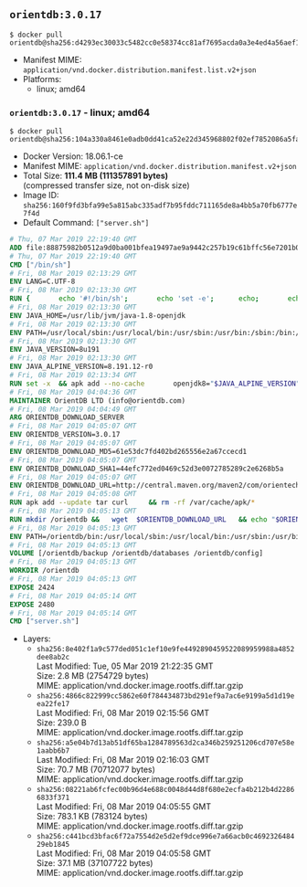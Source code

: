 ## `orientdb:3.0.17`

```console
$ docker pull orientdb@sha256:d4293ec30033c5482cc0e58374cc81af7695acda0a3e4ed4a56aef1cfaba86a3
```

-	Manifest MIME: `application/vnd.docker.distribution.manifest.list.v2+json`
-	Platforms:
	-	linux; amd64

### `orientdb:3.0.17` - linux; amd64

```console
$ docker pull orientdb@sha256:104a330a8461e0adb0dd41ca52e22d345968802f02ef7852086a5fa45c686850
```

-	Docker Version: 18.06.1-ce
-	Manifest MIME: `application/vnd.docker.distribution.manifest.v2+json`
-	Total Size: **111.4 MB (111357891 bytes)**  
	(compressed transfer size, not on-disk size)
-	Image ID: `sha256:160f9fd3bfa99e5a815abc335adf7b95fddc711165de8a4bb5a70fb6777e7f4d`
-	Default Command: `["server.sh"]`

```dockerfile
# Thu, 07 Mar 2019 22:19:40 GMT
ADD file:88875982b0512a9d0ba001bfea19497ae9a9442c257b19c61bffc56e7201b0c3 in / 
# Thu, 07 Mar 2019 22:19:40 GMT
CMD ["/bin/sh"]
# Fri, 08 Mar 2019 02:13:29 GMT
ENV LANG=C.UTF-8
# Fri, 08 Mar 2019 02:13:30 GMT
RUN { 		echo '#!/bin/sh'; 		echo 'set -e'; 		echo; 		echo 'dirname "$(dirname "$(readlink -f "$(which javac || which java)")")"'; 	} > /usr/local/bin/docker-java-home 	&& chmod +x /usr/local/bin/docker-java-home
# Fri, 08 Mar 2019 02:13:30 GMT
ENV JAVA_HOME=/usr/lib/jvm/java-1.8-openjdk
# Fri, 08 Mar 2019 02:13:30 GMT
ENV PATH=/usr/local/sbin:/usr/local/bin:/usr/sbin:/usr/bin:/sbin:/bin:/usr/lib/jvm/java-1.8-openjdk/jre/bin:/usr/lib/jvm/java-1.8-openjdk/bin
# Fri, 08 Mar 2019 02:13:30 GMT
ENV JAVA_VERSION=8u191
# Fri, 08 Mar 2019 02:13:30 GMT
ENV JAVA_ALPINE_VERSION=8.191.12-r0
# Fri, 08 Mar 2019 02:13:34 GMT
RUN set -x 	&& apk add --no-cache 		openjdk8="$JAVA_ALPINE_VERSION" 	&& [ "$JAVA_HOME" = "$(docker-java-home)" ]
# Fri, 08 Mar 2019 04:04:36 GMT
MAINTAINER OrientDB LTD (info@orientdb.com)
# Fri, 08 Mar 2019 04:04:49 GMT
ARG ORIENTDB_DOWNLOAD_SERVER
# Fri, 08 Mar 2019 04:05:07 GMT
ENV ORIENTDB_VERSION=3.0.17
# Fri, 08 Mar 2019 04:05:07 GMT
ENV ORIENTDB_DOWNLOAD_MD5=61e53dc7fd402bd265556e2a67ccecd1
# Fri, 08 Mar 2019 04:05:07 GMT
ENV ORIENTDB_DOWNLOAD_SHA1=44efc772ed0469c52d3e0072785289c2e6268b5a
# Fri, 08 Mar 2019 04:05:07 GMT
ENV ORIENTDB_DOWNLOAD_URL=http://central.maven.org/maven2/com/orientechnologies/orientdb-community/3.0.17/orientdb-community-3.0.17.tar.gz
# Fri, 08 Mar 2019 04:05:08 GMT
RUN apk add --update tar curl     && rm -rf /var/cache/apk/*
# Fri, 08 Mar 2019 04:05:13 GMT
RUN mkdir /orientdb &&   wget  $ORIENTDB_DOWNLOAD_URL   && echo "$ORIENTDB_DOWNLOAD_MD5 *orientdb-community-$ORIENTDB_VERSION.tar.gz" | md5sum -c -   && echo "$ORIENTDB_DOWNLOAD_SHA1 *orientdb-community-$ORIENTDB_VERSION.tar.gz" | sha1sum -c -   && tar -xvzf orientdb-community-$ORIENTDB_VERSION.tar.gz -C /orientdb --strip-components=1   && rm orientdb-community-$ORIENTDB_VERSION.tar.gz   && rm -rf /orientdb/databases/*
# Fri, 08 Mar 2019 04:05:13 GMT
ENV PATH=/orientdb/bin:/usr/local/sbin:/usr/local/bin:/usr/sbin:/usr/bin:/sbin:/bin:/usr/lib/jvm/java-1.8-openjdk/jre/bin:/usr/lib/jvm/java-1.8-openjdk/bin
# Fri, 08 Mar 2019 04:05:13 GMT
VOLUME [/orientdb/backup /orientdb/databases /orientdb/config]
# Fri, 08 Mar 2019 04:05:13 GMT
WORKDIR /orientdb
# Fri, 08 Mar 2019 04:05:13 GMT
EXPOSE 2424
# Fri, 08 Mar 2019 04:05:14 GMT
EXPOSE 2480
# Fri, 08 Mar 2019 04:05:14 GMT
CMD ["server.sh"]
```

-	Layers:
	-	`sha256:8e402f1a9c577ded051c1ef10e9fe4492890459522089959988a4852dee8ab2c`  
		Last Modified: Tue, 05 Mar 2019 21:22:35 GMT  
		Size: 2.8 MB (2754729 bytes)  
		MIME: application/vnd.docker.image.rootfs.diff.tar.gzip
	-	`sha256:4866c822999cc5862e60f784434873bd291ef9a7ac6e9199a5d1d19eea22fe17`  
		Last Modified: Fri, 08 Mar 2019 02:15:56 GMT  
		Size: 239.0 B  
		MIME: application/vnd.docker.image.rootfs.diff.tar.gzip
	-	`sha256:a5e04b7d13ab51df65ba1284789563d2ca346b259251206cd707e58e1aabb6b7`  
		Last Modified: Fri, 08 Mar 2019 02:16:03 GMT  
		Size: 70.7 MB (70712077 bytes)  
		MIME: application/vnd.docker.image.rootfs.diff.tar.gzip
	-	`sha256:08221ab6fcfec00b96d4e688c0048d44d8f680e2ecfa4b212b4d22866833f371`  
		Last Modified: Fri, 08 Mar 2019 04:05:55 GMT  
		Size: 783.1 KB (783124 bytes)  
		MIME: application/vnd.docker.image.rootfs.diff.tar.gzip
	-	`sha256:c441bcd3bfac6f72a7554d2e5d2ef9dce996e7a66acb0c469232648429eb1845`  
		Last Modified: Fri, 08 Mar 2019 04:05:58 GMT  
		Size: 37.1 MB (37107722 bytes)  
		MIME: application/vnd.docker.image.rootfs.diff.tar.gzip
